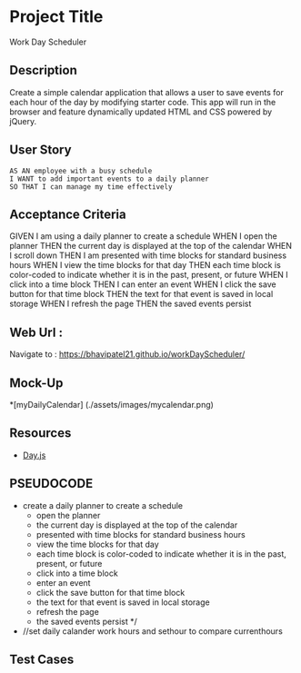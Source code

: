 #  Project Title 
Work Day Scheduler

## Description 

Create a simple calendar application that allows a user to save events for each hour of the day by modifying starter code. This app will run in the browser and feature dynamically updated HTML and CSS powered by jQuery.


## User Story
```
AS AN employee with a busy schedule
I WANT to add important events to a daily planner
SO THAT I can manage my time effectively
```




## Acceptance Criteria 

GIVEN I am using a daily planner to create a schedule
WHEN I open the planner
THEN the current day is displayed at the top of the calendar
WHEN I scroll down
THEN I am presented with time blocks for standard business hours
WHEN I view the time blocks for that day
THEN each time block is color-coded to indicate whether it is in the past, present, or future
WHEN I click into a time block
THEN I can enter an event
WHEN I click the save button for that time block
THEN the text for that event is saved in local storage
WHEN I refresh the page
THEN the saved events persist


## Web Url :

Navigate to : https://bhavipatel21.github.io/workDayScheduler/


## Mock-Up
*[myDailyCalendar] (./assets/images/mycalendar.png)


## Resources 

* [Day.js](https://day.js.org/) 

## PSEUDOCODE
 * create a daily planner to create a schedule
    * open the planner
    * the current day is displayed at the top of the calendar
     * presented with time blocks for standard business hours
     * view the time blocks for that day
     * each time block is color-coded to indicate whether it is in the past, present, or future
     * click into a time block
     * enter an event
     * click the save button for that time block
     * the text for that event is saved in local storage
     * refresh the page
     * the saved events persist */
* //set daily calander work hours and sethour to compare currenthours


## Test Cases